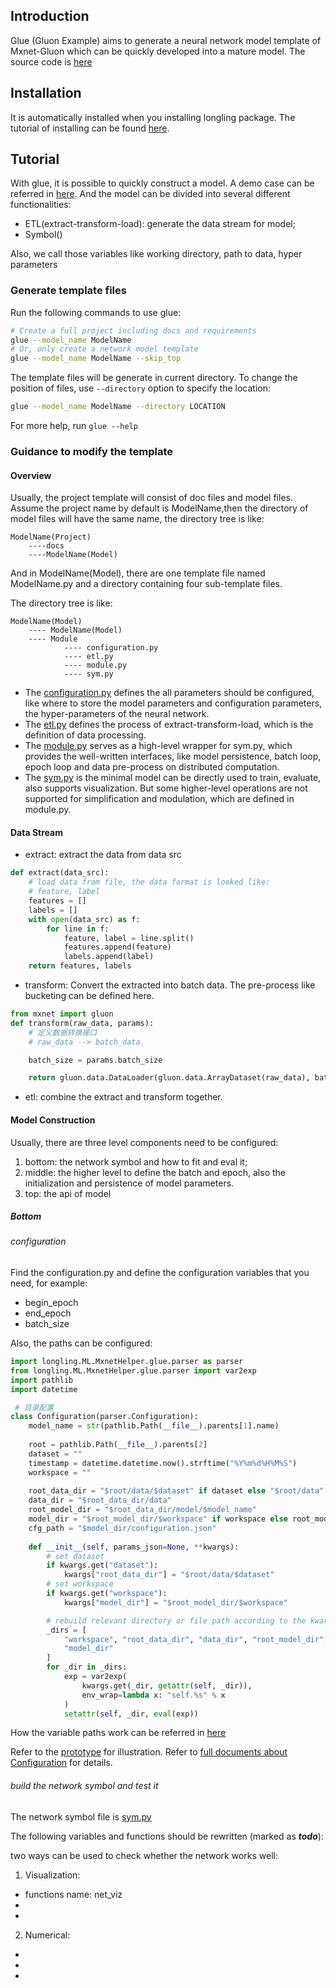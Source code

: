 ## Introduction
Glue (Gluon Example) aims to generate a neural network model template of 
Mxnet-Gluon which can be quickly developed into a mature model. The source code
is [here](https://github.com/tswsxk/longling/tree/master/longling/ML/MxnetHelper/glue)

## Installation
It is automatically installed when you installing longling package. 
The tutorial of installing can be found 
[here](https://longling.readthedocs.io/zh/latest/tutorial.html#installation).

## Tutorial
With glue, it is possible to quickly construct a model. A demo case can be 
referred in [here](). And the model can be divided into several different 
functionalities:

* ETL(extract-transform-load): generate the data stream for model;
* Symbol()

Also, we call those variables like working directory, path to data, 
hyper parameters  

### Generate template files 
Run the following commands to use glue:
```bash
# Create a full project including docs and requirements
glue --model_name ModelName
# Or, only create a network model template
glue --model_name ModelName --skip_top
```
The template files will be generate in current directory. To change 
the position of files, use `--directory` option to specify the location:
```bash
glue --model_name ModelName --directory LOCATION
```
For more help, run `glue --help`

### Guidance to modify the template
#### Overview
Usually, the project template will consist of doc files and model files. Assume
the project name by default is ModelName,then the directory of model files will
have the same name, the directory tree is like:
```
ModelName(Project)
    ----docs
    ----ModelName(Model) 
```

And in ModelName(Model), there are one template file named ModelName.py 
and a directory containing four sub-template files.

The directory tree is like:
```
ModelName(Model) 
    ---- ModelName(Model)
    ---- Module
            ---- configuration.py
            ---- etl.py
            ---- module.py
            ---- sym.py
```
* The [configuration.py]() defines the all parameters should be configured, 
like where to store the model parameters and configuration parameters, 
the hyper-parameters of the neural network.
* The [etl.py]() defines the process of extract-transform-load, which is 
the definition of data processing.
* The [module.py]() serves as a high-level wrapper for sym.py, which provides
the well-written interfaces, like model persistence, batch loop, epoch loop and 
data pre-process on distributed computation.
* The [sym.py]() is the minimal model can be directly used to train, evaluate, 
also supports visualization. But some higher-level operations are not supported
for simplification and modulation, which are defined in module.py.

#### Data Stream
* extract: extract the data from data src
```python
def extract(data_src):
    # load data from file, the data format is looked like:
    # feature, label
    features = []
    labels = []
    with open(data_src) as f:
        for line in f:
            feature, label = line.split()
            features.append(feature)
            labels.append(label)
    return features, labels
``` 
* transform:
Convert the extracted into batch data. 
The pre-process like bucketing can be defined here.
```python
from mxnet import gluon
def transform(raw_data, params):
    # 定义数据转换接口
    # raw_data --> batch_data

    batch_size = params.batch_size

    return gluon.data.DataLoader(gluon.data.ArrayDataset(raw_data), batch_size)
```
* etl: combine the extract and transform together.

#### Model Construction
Usually, there are three level components need to be configured:
1. bottom: the network symbol and how to fit and eval it;
2. middle: the higher level to define the batch and epoch, also 
the initialization and persistence of model parameters.
3. top: the api of model

##### Bottom
###### configuration
Find the configuration.py and define the configuration variables that you need,
for example:

* begin_epoch
* end_epoch
* batch_size

Also, the paths can be configured:

```python
import longling.ML.MxnetHelper.glue.parser as parser
from longling.ML.MxnetHelper.glue.parser import var2exp
import pathlib
import datetime

 # 目录配置
class Configuration(parser.Configuration):
    model_name = str(pathlib.Path(__file__).parents[1].name)
    
    root = pathlib.Path(__file__).parents[2]
    dataset = ""
    timestamp = datetime.datetime.now().strftime("%Y%m%d%H%M%S")
    workspace = ""
    
    root_data_dir = "$root/data/$dataset" if dataset else "$root/data"
    data_dir = "$root_data_dir/data"
    root_model_dir = "$root_data_dir/model/$model_name"
    model_dir = "$root_model_dir/$workspace" if workspace else root_model_dir
    cfg_path = "$model_dir/configuration.json"
    
    def __init__(self, params_json=None, **kwargs):
        # set dataset
        if kwargs.get("dataset"):
            kwargs["root_data_dir"] = "$root/data/$dataset"
        # set workspace
        if kwargs.get("workspace"):
            kwargs["model_dir"] = "$root_model_dir/$workspace"

        # rebuild relevant directory or file path according to the kwargs
        _dirs = [
            "workspace", "root_data_dir", "data_dir", "root_model_dir",
            "model_dir"
        ]
        for _dir in _dirs:
            exp = var2exp(
                kwargs.get(_dir, getattr(self, _dir)),
                env_wrap=lambda x: "self.%s" % x
            )
            setattr(self, _dir, eval(exp))
```
How the variable paths work can be referred in [here]() 

Refer to the [prototype](https://github.com/tswsxk/longling/blob/master/longling/ML/MxnetHelper/glue/ModelName/ModelName/Module/configuration.py) for illustration.
Refer to [full documents about Configuration]() for details.
 
###### build the network symbol and test it
The network symbol file is [sym.py]()

The following variables and functions should be rewritten (marked as **_todo_**):


two ways can be used to check whether the network works well:

1. Visualization:
* functions name: net_viz
*
* 
2. Numerical:
* 
*
*





  